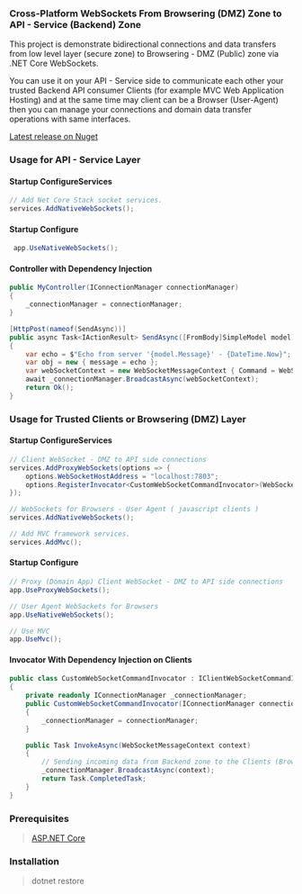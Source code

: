 ### Cross-Platform WebSockets From Browsering (DMZ) Zone to API - Service (Backend) Zone

This project is demonstrate bidirectional connections and data transfers from low level layer (secure zone) to 
Browsering - DMZ (Public) zone via .NET Core WebSockets.

You can use it on your API - Service side to communicate each other your trusted Backend API consumer 
Clients (for example MVC Web Application Hosting) and at the same time may 
client can be a Browser (User-Agent) then you can manage your connections and domain data transfer 
operations with same interfaces.

[Latest release on Nuget](https://www.nuget.org/packages/NetCoreStack.WebSockets/)


### Usage for API - Service Layer

#### Startup ConfigureServices
```csharp
// Add Net Core Stack socket services.
services.AddNativeWebSockets();
```

#### Startup Configure
```csharp
 app.UseNativeWebSockets();
```

#### Controller with Dependency Injection
```csharp
public MyController(IConnectionManager connectionManager)
{
    _connectionManager = connectionManager;
}

[HttpPost(nameof(SendAsync))]
public async Task<IActionResult> SendAsync([FromBody]SimpleModel model)
{
    var echo = $"Echo from server '{model.Message}' - {DateTime.Now}";
    var obj = new { message = echo };
    var webSocketContext = new WebSocketMessageContext { Command = WebSocketCommands.DataSend, Value = obj };
    await _connectionManager.BroadcastAsync(webSocketContext);
    return Ok();
}
```

### Usage for Trusted Clients or Browsering (DMZ) Layer
#### Startup ConfigureServices
```csharp
// Client WebSocket - DMZ to API side connections
services.AddProxyWebSockets(options => {
    options.WebSocketHostAddress = "localhost:7803";
    options.RegisterInvocator<CustomWebSocketCommandInvocator>(WebSocketCommands.All);
});

// WebSockets for Browsers - User Agent ( javascript clients )
services.AddNativeWebSockets();

// Add MVC framework services.
services.AddMvc();
```
#### Startup Configure
```csharp
// Proxy (Domain App) Client WebSocket - DMZ to API side connections
app.UseProxyWebSockets();

// User Agent WebSockets for Browsers
app.UseNativeWebSockets();

// Use MVC
app.UseMvc();
```

#### Invocator With Dependency Injection on Clients

```csharp
public class CustomWebSocketCommandInvocator : IClientWebSocketCommandInvocator
{
    private readonly IConnectionManager _connectionManager;
    public CustomWebSocketCommandInvocator(IConnectionManager connectionManager)
    {
        _connectionManager = connectionManager;
    }

    public Task InvokeAsync(WebSocketMessageContext context)
    {
        // Sending incoming data from Backend zone to the Clients (Browsers)
        _connectionManager.BroadcastAsync(context);
        return Task.CompletedTask;
    }
}
```

### Prerequisites
> [ASP.NET Core](https://github.com/aspnet/Home)

### Installation

> dotnet restore
  
